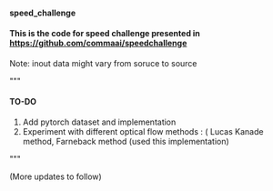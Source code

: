 #### speed_challenge

#### This is the code for speed challenge presented in https://github.com/commaai/speedchallenge

Note: inout data might vary from soruce to source 

"""
#### TO-DO

1) Add pytorch dataset and implementation 
2) Experiment with different optical flow methods : ( Lucas Kanade method, Farneback method (used this implementation)

"""

(More updates to follow) 
